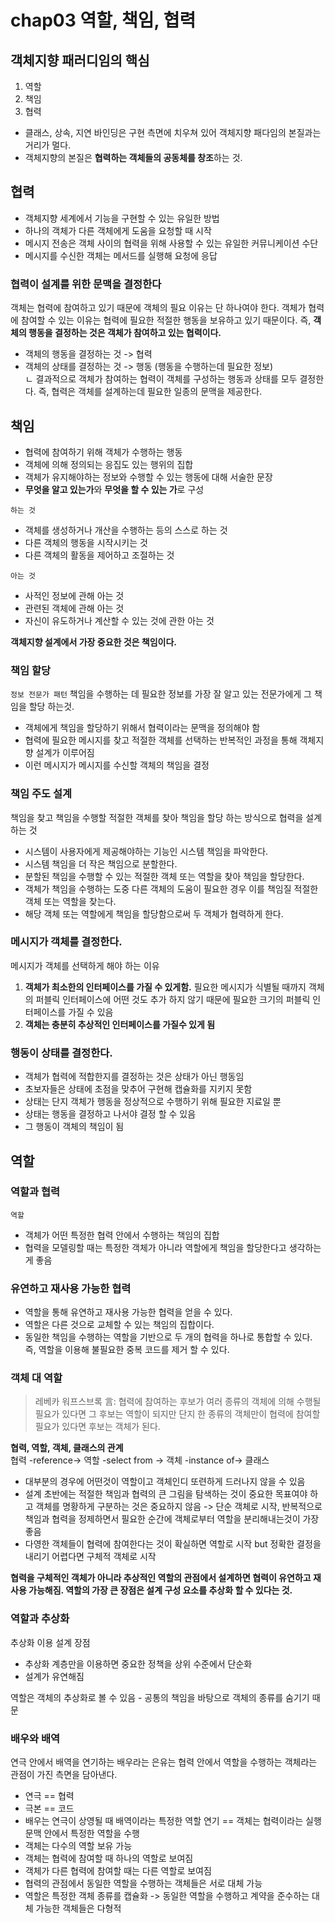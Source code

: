 # chap03 역할, 책임, 협력

## 객체지향 패러디임의 핵심
1. 역할
2. 책임
3. 협력  

* 클래스, 상속, 지연 바인딩은 구현 측면에 치우쳐 있어 객체지향 패다임의 본질과는 거리가 멀다.
* 객체지향의 본질은 **협력하는 객체들의 공동체를 창조**하는 것.

## 협력
* 객체지향 세계에서 기능을 구현할 수 있는 유일한 방법
* 하나의 객체가 다른 객체에게 도움을 요청할 때 시작
* 메시지 전송은 객체 사이의 협력을 위해 사용할 수 있는 유일한 커뮤니케이션 수단
* 메시지를 수신한 객체는 메서드를 실행해 요청에 응답

### 협력이 설계를 위한 문맥을 결정한다
객체는 협력에 참여하고 있기 때문에 객체의 필요 이유는 단 하나여야 한다.  객체가 협력에 참여할 수 있는 이유는 협력에 필요한 적절한 행동을 보유하고 있기 때문이다. 즉, **객체의 행동을 결정하는 것은 객체가 참여하고 있는 협력이다.**

* 객체의 행동을 결정하는 것 -> 협력
* 객체의 상태를 결정하는 것 -> 행동 (행동을 수행하는데 필요한 정보)  
ㄴ
결과적으로 객체가 참여하는 협력이 객체를 구성하는 행동과 상태를 모두 결정한다. 즉, 협력은 객체를 설계하는데 필요한 일종의 문맥을 제공한다.  

  
## 책임
* 협력에 참여하기 위해 객체가 수행하는 행동
* 객체에 의해 정의되는 응집도 있는 행위의 집합
* 객체가 유지해야하는 정보와 수행할 수 있는 행동에 대해 서술한 문장
* **무엇을 알고 있는가**와 **무엇을 할 수 있는 가**로 구성

`하는 것`
* 객체를 생성하거나 개산을 수행하는 등의 스스로 하는 것
* 다른 객체의 행동을 시작시키는 것
* 다른 객체의 활동을 제어하고 조절하는 것

`아는 것`
* 사적인 정보에 관해 아는 것
* 관련된 객체에 관해 아는 것
* 자신이 유도하거나 계산할 수 있는 것에 관한 아는 것

**객체지향 설계에서 가장 중요한 것은 책임이다.**

### 책임 할당
`정보 전문가 패턴` 책임을 수행하는 데 필요한 정보를 가장 잘 알고 있는 전문가에게 그 책임을 할당 하는것.
* 객체에게 책임을 할당하기 위해서 협력이라는 문맥을 정의해야 함
* 협력에 필요한 메시지를 찾고 적절한 객체를 선택하는 반복적인 과정을 통해 객체지향 설계가 이루어짐
* 이런 메시지가 메시지를 수신할 객체의 책임을 결정

### 책임 주도 설계
책임을 찾고 책임을 수행할 적절한 객체를 찾아 책임을 할당 하는 방식으로 협력을 설계 하는 것
* 시스템이 사용자에게 제공해야하는 기능인 시스템 책임을 파악한다.
* 시스템 책임을 더 작은 책임으로 분할한다.
* 분할된 책임을 수행할 수 있는 적절한 객체 또는 역할을 찾아 책임을 할당한다. 
* 객체가 책임을 수행하는 도중 다른 객체의 도움이 필요한 경우 이를 책임질 적절한 객체 또는 역할을 찾는다.
* 해당 객체 또는 역할에게 책임을 할당함으로써 두 객체가 협력하게 한다.

### 메시지가 객체를 결정한다.
메시지가 객체를 선택하게 해야 하는 이유
1. **객체가 최소한의 인터페이스를 가질 수 있게함.** 필요한 메시지가 식별될 때까지 객체의 퍼블릭 인터페이스에 어떤 것도 추가 하지 않기 때문에 필요한 크기의 퍼블릭 인터페이스를 가질 수 있음
2. **객체는 충분히 추상적인 인터페이스를 가질수 있게 됨**

### 행동이 상태를 결정한다.
* 객체가 협력에 적합한지를 결정하는 것은 상태가 아닌 행동임
* 초보자들은 상태에 초점을 맞추어 구현해 캡슐화를 지키지 못함
* 상태는 단지 객체가 행동을 정상적으로 수행하기 위해 필요한 지료일 뿐
* 상태는 행동을 결정하고 나서야 결정 할 수 있음
* 그 행동이 객체의 책임이 됨

## 역할

### 역할과 협력
`역할` 
* 객체가 어떤 특정한 협력 안에서 수행하는 책임의 집합
* 협력을 모델링할 때는 특정한 객체가 아니라 역할에게 책임을 할당한다고 생각하는게 좋음

### 유연하고 재사용 가능한 협력
* 역할을 통해 유연하고 재사용 가능한 협력을 얻을 수 있다.
* 역할은 다른 것으로 교체할 수 있는 책임의 집합이다.
* 동일한 책임을 수행하는 역할을 기반으로 두 개의 협력을 하나로 통합할 수 있다. 즉, 역할을 이용해 불필요한 중복 코드를 제거 할 수 있다.

### 객체 대 역할
> 레베카 워프스브록 言: 협력에 참여하는 후보가 여러 종류의 객체에 의해 수행될 필요가 있다면 그 후보는 역할이 되지만 단지 한 종류의 객체만이 협력에 참여할 필요가 있다면 후보는 객체가 된다.

**협력, 역할, 객체, 클래스의 관계**  
협력 -reference-> 역할 -select from -> 객체 -instance of-> 클래스

* 대부분의 경우에 어떤것이 역할이고 객체인디 또련하게 드러나지 않을 수 있음
* 설계 초반에는 적절한 책임과 협력의 큰 그림을 탐색하는 것이 중요한 목표여야 하고 객체를 명황하게 구분하는 것은 중요하지 않음 -> 단순 객체로 시작, 반복적으로 책임과 협력을 정제하면서 필요한 순간에 객체로부터 역할을 분리해내는것이 가장 좋음
* 다영한 객체들이 협력에 참여한다는 것이 확실하면 역할로 시작 but 정확한 결정을 내리기 어렵다면 구체적 객체로 시작

**협력을 구체적인 객체가 아니라 추상적인 역할의 관점에서 설계하면 협력이 유연하고 재사용 가능해짐. 역할의 가장 큰 장점은 설계 구성 요소를 추상화 할 수 있다는 것.**

### 역할과 추상화
추상화 이용 설계 장점
* 추상화 계층만을 이용하면 중요한 정책을 상위 수준에서 단순화
* 설계가 유연해짐  

역할은 객체의 추상화로 볼 수 있음 - 공통의 책임을 바탕으로 객체의 종류를 숨기기 때문

### 배우와 배역
연극 안에서 배역을 연기하는 배우라는 은유는 협력 안에서 역할을 수행하는 객체라는 관점이 가진 측면을 담아낸다.
* 연극 == 협력
* 극본 == 코드
* 배우는 연극이 상영될 때 배역이라는 특정한 역할 연기 == 객체는 협력이라는 실행 문맥 안에서 특정한 역할을 수행
* 객체는 다수의 역할 보유 가능
* 객체는 협력에 참여할 때 하나의 역할로 보여짐
* 객체가 다른 협력에 참여할 때는 다른 역할로 보여짐
* 협력의 관점에서 동일한 역할을 수행하는 객체들은 서로 대체 가능
* 역할은 특정한 객체 종류를 캡슐화 -> 동일한 역할을 수행하고 계약을 준수하는 대체 가능한 객체들은 다형적